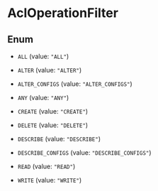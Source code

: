 

# AclOperationFilter

## Enum


* `ALL` (value: `"ALL"`)

* `ALTER` (value: `"ALTER"`)

* `ALTER_CONFIGS` (value: `"ALTER_CONFIGS"`)

* `ANY` (value: `"ANY"`)

* `CREATE` (value: `"CREATE"`)

* `DELETE` (value: `"DELETE"`)

* `DESCRIBE` (value: `"DESCRIBE"`)

* `DESCRIBE_CONFIGS` (value: `"DESCRIBE_CONFIGS"`)

* `READ` (value: `"READ"`)

* `WRITE` (value: `"WRITE"`)



